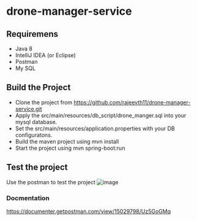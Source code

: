 # drone-manager-service

## Requiremens
- Java 8
- IntelliJ IDEA (or Eclipse)
- Postman
- My SQL

## Build the Project
- Clone the project from https://github.com/rajeevth11/drone-manager-service.git
- Apply the src/main/resources/db_script/drone_manger.sql into your mysql database.
- Set the src/main/resources/application.properties with your DB configuratons.
- Build the maven project using mvn install
- Start the project using mvn spring-boot:run 

## Test the project
Use the postman to test the project
![image](https://user-images.githubusercontent.com/106370202/171945775-8702bbf5-7ccb-44e0-9f82-288cf799311d.png)

### Docmentation
https://documenter.getpostman.com/view/15029798/Uz5GoGMq
